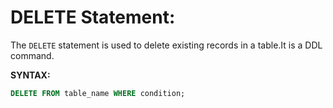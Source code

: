 # DELETE Statement:

The `DELETE` statement is used to delete existing records in a table.It is a DDL command.

__SYNTAX:__
```sql
DELETE FROM table_name WHERE condition;
```